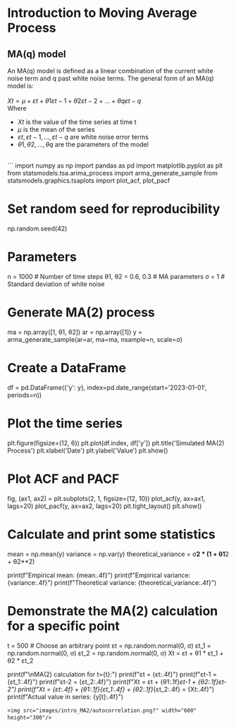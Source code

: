 # Introduction to Moving Average Process
## MA(q) model 
An MA(q) model is defined as a linear combination of the current white noise term and q past white noise terms. The general form of an MA(q) model is:
<br /> 
<br /> 
$Xt = μ + εt + θ1εt-1 + θ2εt-2 + ... + θqεt-q$
<br /> 
Where
- $Xt$ is the value of the time series at time t
- $μ$ is the mean of the series
- $εt, εt-1, ..., εt-q$ are white noise error terms
- $θ1, θ2, ..., θq$ are the parameters of the model
<br />
``` 
import numpy as np
import pandas as pd
import matplotlib.pyplot as plt
from statsmodels.tsa.arima_process import arma_generate_sample
from statsmodels.graphics.tsaplots import plot_acf, plot_pacf

# Set random seed for reproducibility
np.random.seed(42)

# Parameters
n = 1000  # Number of time steps
θ1, θ2 = 0.6, 0.3  # MA parameters
σ = 1  # Standard deviation of white noise

# Generate MA(2) process
ma = np.array([1, θ1, θ2])
ar = np.array([1])
y = arma_generate_sample(ar=ar, ma=ma, nsample=n, scale=σ)

# Create a DataFrame
df = pd.DataFrame({'y': y}, index=pd.date_range(start='2023-01-01', periods=n))

# Plot the time series
plt.figure(figsize=(12, 6))
plt.plot(df.index, df['y'])
plt.title('Simulated MA(2) Process')
plt.xlabel('Date')
plt.ylabel('Value')
plt.show()

# Plot ACF and PACF
fig, (ax1, ax2) = plt.subplots(2, 1, figsize=(12, 10))
plot_acf(y, ax=ax1, lags=20)
plot_pacf(y, ax=ax2, lags=20)
plt.tight_layout()
plt.show()

# Calculate and print some statistics
mean = np.mean(y)
variance = np.var(y)
theoretical_variance = σ**2 * (1 + θ1**2 + θ2**2)

print(f"Empirical mean: {mean:.4f}")
print(f"Empirical variance: {variance:.4f}")
print(f"Theoretical variance: {theoretical_variance:.4f}")

# Demonstrate the MA(2) calculation for a specific point
t = 500  # Choose an arbitrary point
εt = np.random.normal(0, σ)
εt_1 = np.random.normal(0, σ)
εt_2 = np.random.normal(0, σ)
Xt = εt + θ1 * εt_1 + θ2 * εt_2

print(f"\nMA(2) calculation for t={t}:")
print(f"εt = {εt:.4f}")
print(f"εt-1 = {εt_1:.4f}")
print(f"εt-2 = {εt_2:.4f}")
print(f"Xt = εt + {θ1:.1f}*εt-1 + {θ2:.1f}*εt-2")
print(f"Xt = {εt:.4f} + {θ1:.1f}*{εt_1:.4f} + {θ2:.1f}*{εt_2:.4f} = {Xt:.4f}")
print(f"Actual value in series: {y[t]:.4f}")
``` 
<img src="images/intro_MA2/autocorrelation.png?" width="600" height="300"/>
